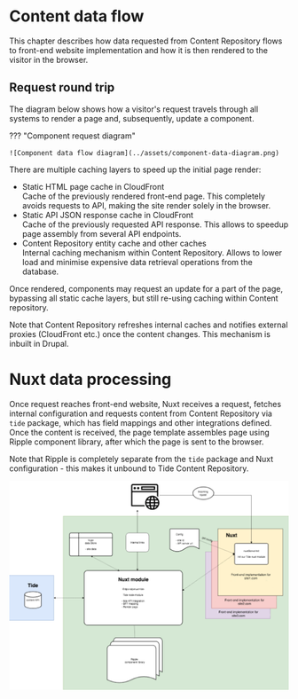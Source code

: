 # Content data flow

This chapter describes how data requested from Content Repository flows to 
front-end website implementation and how it is then rendered to the visitor 
in the browser.

## Request round trip 
The diagram below shows how a visitor's request travels through all systems
to render a page and, subsequently, update a component.

??? "Component request diagram"

    ![Component data flow diagram](../assets/component-data-diagram.png)

There are multiple caching layers to speed up the initial page render:
- Static HTML page cache in CloudFront<br/>
  Cache of the previously rendered front-end page. This completely avoids
  requests to API, making the site render solely in the browser.
- Static API JSON response cache in CloudFront<br/>
  Cache of the previously requested API response. This allows to speedup page
  assembly from several API endpoints.
- Content Repository entity cache and other caches<br/>
  Internal caching mechanism within Content Repository. Allows to lower load
  and minimise expensive data retrieval operations from the database.   
  
Once rendered, components may request an update for a part of the page, 
bypassing all static cache layers, but still re-using caching within Content
repository.

Note that Content Repository refreshes internal caches and notifies external
proxies (CloudFront etc.) once the content changes. This mechanism is inbuilt 
in Drupal.

# Nuxt data processing

Once request reaches front-end website, Nuxt receives a request, fetches 
internal configuration and requests content from Content Repository via `tide` 
package, which has field mappings and other integrations defined. Once the 
content is received, the page template assembles page using Ripple component 
library, after which the page is sent to the browser.

Note that Ripple is completely separate from the `tide` package and Nuxt 
configuration - this makes it unbound to Tide Content Repository. 

![Nuxt Request processing diagram](../assets/nuxt-request-handling.png)
